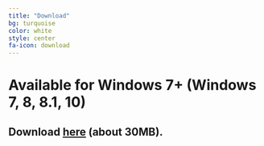 ```yaml
---
title: "Download"
bg: turquoise
color: white
style: center
fa-icon: download
---
```


# Available for Windows 7+ (Windows 7, 8, 8.1, 10)

## Download <a href="https://github.com/bbougot/Yak/releases/download/v0.1-alpha/Yak.exe">here</a> (about 30MB).
